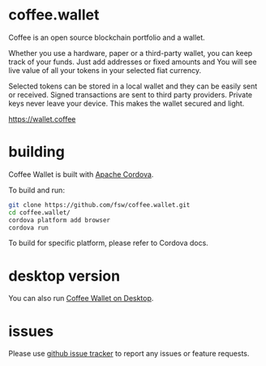 # coffee.wallet

Coffee is an open source blockchain portfolio and a wallet.

Whether you use a hardware, paper or a third-party wallet, you can keep track of your funds. Just add addresses or fixed amounts and You will see live value of all your tokens in your selected fiat currency.

Selected tokens can be stored in a local wallet and they can be easily sent or received. Signed transactions are sent to third party providers. Private keys never leave your device. This makes the wallet secured and light.

https://wallet.coffee

# building

Coffee Wallet is built with [Apache Cordova](https://cordova.apache.org/).

To build and run:

```bash
git clone https://github.com/fsw/coffee.wallet.git
cd coffee.wallet/
cordova platform add browser
cordova run
```

To build for specific platform, please refer to Cordova docs.

# desktop version

You can also run [Coffee Wallet on Desktop](https://github.com/fsw/coffee.wallet/wiki/Coffee-Wallet-on-Desktop).

# issues

Please use [github issue tracker](https://github.com/fsw/coffee.wallet/issues) to report any issues or feature requests.
